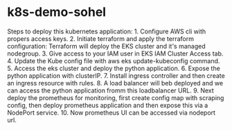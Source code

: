# k8s-demo-sohel


Steps to deploy this kubernetes application:
1\. Configure AWS cli with propers access keys.
2\. Initiate terraform and apply the terraform configuration: Terraform will deploy the EKS cluster and it's managed nodegroup.
3\. Give access to your IAM user in EKS IAM Cluster Access tab.
4\. Update the Kube config file with aws eks update-kubeconfig command.
5\. Access the eks cluster and deploy the python application.
6\. Expose the python application with clusterIP.
7\. Install ingress controller and then create an ingress resource with rules.
8\. A load balancer will beb deployed and we can access the python application fromm this loadbalancer URL.
9\. Next deploy the prometheus for monitoring, first create config map with scraping config, then deploy prometheus application and then expose this via a NodePort service.
10\. Now prometheus UI can be accessed via nodeport url.
